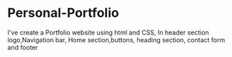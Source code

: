 # Personal-Portfolio
I've create a Portfolio website using html and CSS, In header section logo,Navigation bar, Home section,buttons, heading section, contact form and footer
